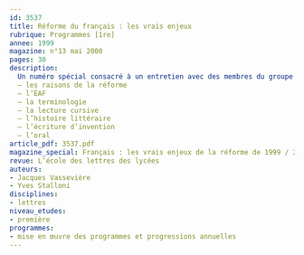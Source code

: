 ```yaml
---
id: 3537
title: Réforme du français : les vrais enjeux
rubrique: Programmes [1re]
annee: 1999
magazine: n°13 mai 2000
pages: 30
description: 
  Un numéro spécial consacré à un entretien avec des membres du groupe d’experts initiateur de cette réforme, débat portant sur :
  – les raisons de la réforme
  – l’ÉAF
  – la terminologie
  – la lecture cursive
  – l’histoire littéraire
  – l’écriture d’invention
  – l’oral
article_pdf: 3537.pdf
magazine_special: Français : les vrais enjeux de la réforme de 1999 / 2000
revue: L’école des lettres des lycées
auteurs:
- Jacques Vassevière
- Yves Stalloni
disciplines:
- lettres
niveau_etudes:
- première
programmes:
- mise en œuvre des programmes et progressions annuelles
---
```

